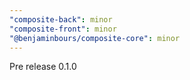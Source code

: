 ```yaml
---
"composite-back": minor
"composite-front": minor
"@benjaminbours/composite-core": minor
---
```


Pre release 0.1.0

